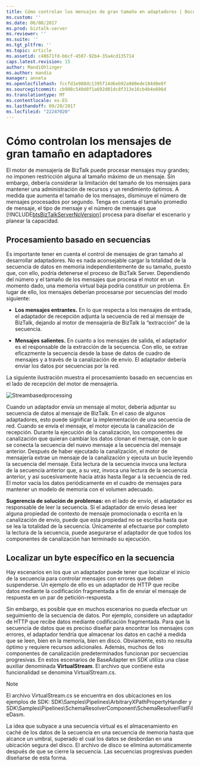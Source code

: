 ```yaml
---
title: Cómo controlan los mensajes de gran tamaño en adaptadores | Documentos de Microsoft
ms.custom: ''
ms.date: 06/08/2017
ms.prod: biztalk-server
ms.reviewer: ''
ms.suite: ''
ms.tgt_pltfrm: ''
ms.topic: article
ms.assetid: c48671fd-b6cf-4507-92b4-35a4cd135714
caps.latest.revision: 15
author: MandiOhlinger
ms.author: mandia
manager: anneta
ms.openlocfilehash: fccfd1e988dc1395f14d6eb92a980ede184d0e0f
ms.sourcegitcommit: cb908c540d8f1a692d01dc8f313e16cb4b4e696d
ms.translationtype: MT
ms.contentlocale: es-ES
ms.lasthandoff: 09/20/2017
ms.locfileid: "22247020"
---
```

# <a name="how-adapters-handle-large-messages"></a>Cómo controlan los mensajes de gran tamaño en adaptadores
El motor de mensajería de BizTalk puede procesar mensajes muy grandes; no imponen restricción alguna al tamaño máximo de un mensaje. Sin embargo, debería considerar la limitación del tamaño de los mensajes para mantener una administración de recursos y un rendimiento óptimos. A medida que aumenta el tamaño de los mensajes, disminuye el número de mensajes procesados por segundo. Tenga en cuenta el tamaño promedio de mensaje, el tipo de mensaje y el número de mensajes que [!INCLUDE[btsBizTalkServerNoVersion](../includes/btsbiztalkservernoversion-md.md)] procesa para diseñar el escenario y planear la capacidad.  
  
## <a name="stream-based-processing"></a>Procesamiento basado en secuencias  
 Es importante tener en cuenta el control de mensajes de gran tamaño al desarrollar adaptadores. No es nada aconsejable cargar la totalidad de la secuencia de datos en memoria independientemente de su tamaño, puesto que, con ello, podría detenerse el proceso de BizTalk Server. Dependiendo del número y el tamaño de los mensajes que procesa el motor en un momento dado, una memoria virtual baja podría constituir un problema. En lugar de ello, los mensajes deberían procesarse por secuencias del modo siguiente:  
  
-   **Los mensajes entrantes.** En lo que respecta a los mensajes de entrada, el adaptador de recepción adjunta la secuencia de red al mensaje de BizTalk, dejando al motor de mensajería de BizTalk la “extracción” de la secuencia.  
  
-   **Mensajes salientes.** En cuanto a los mensajes de salida, el adaptador es el responsable de la extracción de la secuencia. Con ello, se extrae eficazmente la secuencia desde la base de datos de cuadro de mensajes y a través de la canalización de envío. El adaptador debería enviar los datos por secuencias por la red.  
  
 La siguiente ilustración muestra el procesamiento basado en secuencias en el lado de recepción del motor de mensajería.  
  
 ![](../core/media/streambasedprocessing.gif "Streambasedprocessing")  
  
 Cuando un adaptador envía un mensaje al motor, debería adjuntar su secuencia de datos al mensaje de BizTalk. En el caso de algunos adaptadores, esto puede significar la implementación de una secuencia de red. Cuando se envía el mensaje, el motor ejecuta la canalización de recepción. Durante la ejecución de la canalización, los componentes de canalización que quieran cambiar los datos clonan el mensaje, con lo que se conecta la secuencia del nuevo mensaje a la secuencia del mensaje anterior. Después de haber ejecutado la canalización, el motor de mensajería extrae un mensaje de la canalización y ejecuta un bucle leyendo la secuencia del mensaje. Esta lectura de la secuencia invoca una lectura de la secuencia anterior que, a su vez, invoca una lectura de la secuencia anterior, y así sucesivamente hacia atrás hasta llegar a la secuencia de red. El motor vacía los datos periódicamente en el cuadro de mensajes para mantener un modelo de memoria con el volumen adecuado.  
  
 **Sugerencia de solución de problemas:** en el lado de envío, el adaptador es responsable de leer la secuencia. Si el adaptador de envío desea leer alguna propiedad de contexto de mensaje promocionada o escrita en la canalización de envío, puede que esta propiedad no se escriba hasta que se lea la totalidad de la secuencia. Únicamente al efectuarse por completo la lectura de la secuencia, puede asegurarse el adaptador de que todos los componentes de canalización han terminado su ejecución.  
  
## <a name="locating-a-specific-byte-in-the-stream"></a>Localizar un byte específico en la secuencia  
 Hay escenarios en los que un adaptador puede tener que localizar el inicio de la secuencia para controlar mensajes con errores que deben suspenderse. Un ejemplo de ello es un adaptador de HTTP que recibe datos mediante la codificación fragmentada a fin de enviar el mensaje de respuesta en un par de petición-respuesta.  
  
 Sin embargo, es posible que en muchos escenarios no pueda efectuar un seguimiento de la secuencia de datos. Por ejemplo, considere un adaptador de HTTP que recibe datos mediante codificación fragmentada. Para que la secuencia de datos que es preciso diseñar para encontrar los mensajes con errores, el adaptador tendría que almacenar los datos en caché a medida que se leen, bien en la memoria, bien en disco. Obviamente, esto no resulta óptimo y requiere recursos adicionales. Además, muchos de los componentes de canalización predeterminados funcionan por secuencias progresivas. En estos escenarios de BaseAdapter en SDK utiliza una clase auxiliar denominada **VirtualStream**. El archivo que contiene esta funcionalidad se denomina VirtualStream.cs.  
  
> [!NOTE]
>  El archivo VirtualStream.cs se encuentra en dos ubicaciones en los ejemplos de SDK: SDK\Samples\Pipelines\ArbitraryXPathPropertyHandler y SDK\Samples\Pipelines\SchemaResolverComponent\SchemaResolverFlatFileDasm.  
  
 La idea que subyace a una secuencia virtual es el almacenamiento en caché de los datos de la secuencia en una secuencia de memoria hasta que alcance un umbral, superado el cual los datos se desbordan en una ubicación segura del disco. El archivo de disco se elimina automáticamente después de que se cierre la secuencia. Las secuencias progresivas pueden diseñarse de esta forma.